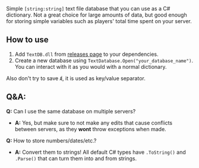 Simple `[string:string]` text file database that you can use as a C# dictionary. 
Not a great choice for large amounts of data, but good enough for storing simple variables such as players' total time spent on your server.

## How to use
1. Add `TextDB.dll` from [releases page](https://github.com/Banalny-Banan/TextDatabase/releases) to your dependencies.
2. Create a new database using `TextDatabase.Open("your_database_name")`. You can interact with it as you would with a normal dictionary.

Also don't try to save `Ǽ`, it is used as key/value separator.

## Q&A:
 **Q:** Can I use the same database on multiple servers?

- **A:** Yes, but make sure to not make any edits that cause conflicts between servers, as they **wont** throw exceptions when made.

**Q:** How to store numbers/dates/etc.?

* **A:** Convert them to strings! All default C# types have `.ToString()` and `.Parse()` that can turn them into and from strings.
